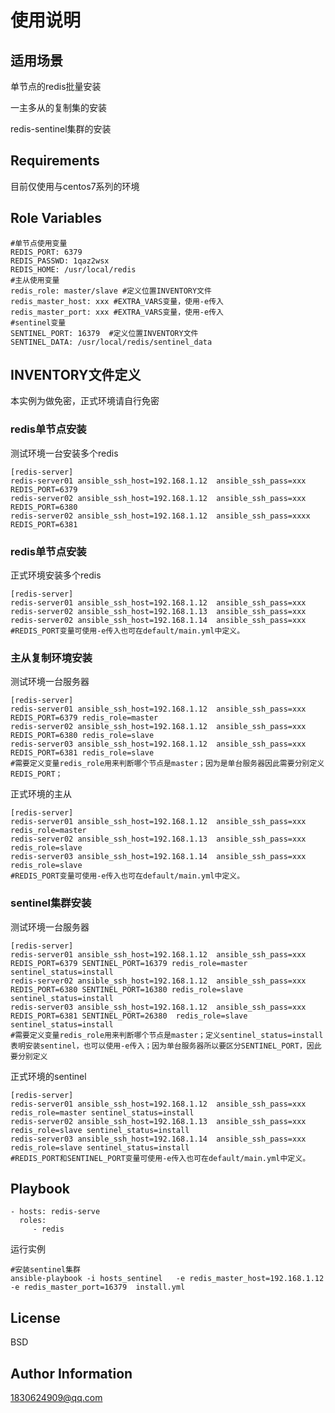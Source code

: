使用说明
=========

## 适用场景

单节点的redis批量安装

一主多从的复制集的安装

redis-sentinel集群的安装



## Requirements

目前仅使用与centos7系列的环境

## Role Variables

```shell
#单节点使用变量
REDIS_PORT: 6379
REDIS_PASSWD: 1qaz2wsx
REDIS_HOME: /usr/local/redis
#主从使用变量
redis_role: master/slave #定义位置INVENTORY文件
redis_master_host: xxx #EXTRA_VARS变量，使用-e传入
redis_master_port: xxx #EXTRA_VARS变量，使用-e传入
#sentinel变量
SENTINEL_PORT: 16379  #定义位置INVENTORY文件
SENTINEL_DATA: /usr/local/redis/sentinel_data

```

## INVENTORY文件定义

本实例为做免密，正式环境请自行免密

### redis单节点安装

测试环境一台安装多个redis

```shell
[redis-server]
redis-server01 ansible_ssh_host=192.168.1.12  ansible_ssh_pass=xxx REDIS_PORT=6379
redis-server02 ansible_ssh_host=192.168.1.12  ansible_ssh_pass=xxx REDIS_PORT=6380
redis-server02 ansible_ssh_host=192.168.1.12  ansible_ssh_pass=xxxx REDIS_PORT=6381
```

### redis单节点安装

正式环境安装多个redis

```shell
[redis-server]
redis-server01 ansible_ssh_host=192.168.1.12  ansible_ssh_pass=xxx
redis-server02 ansible_ssh_host=192.168.1.13  ansible_ssh_pass=xxx
redis-server02 ansible_ssh_host=192.168.1.14  ansible_ssh_pass=xxx
#REDIS_PORT变量可使用-e传入也可在default/main.yml中定义。
```

### 主从复制环境安装

测试环境一台服务器

```shell
[redis-server]
redis-server01 ansible_ssh_host=192.168.1.12  ansible_ssh_pass=xxx REDIS_PORT=6379 redis_role=master
redis-server02 ansible_ssh_host=192.168.1.12  ansible_ssh_pass=xxx REDIS_PORT=6380 redis_role=slave
redis-server03 ansible_ssh_host=192.168.1.12  ansible_ssh_pass=xxx REDIS_PORT=6381 redis_role=slave
#需要定义变量redis_role用来判断哪个节点是master；因为是单台服务器因此需要分别定义REDIS_PORT；
```

正式环境的主从

```shell
[redis-server]
redis-server01 ansible_ssh_host=192.168.1.12  ansible_ssh_pass=xxx  redis_role=master
redis-server02 ansible_ssh_host=192.168.1.13  ansible_ssh_pass=xxx redis_role=slave
redis-server03 ansible_ssh_host=192.168.1.14  ansible_ssh_pass=xxx redis_role=slave
#REDIS_PORT变量可使用-e传入也可在default/main.yml中定义。
```

### sentinel集群安装

测试环境一台服务器

```shell
[redis-server]
redis-server01 ansible_ssh_host=192.168.1.12  ansible_ssh_pass=xxx REDIS_PORT=6379 SENTINEL_PORT=16379 redis_role=master sentinel_status=install
redis-server02 ansible_ssh_host=192.168.1.12  ansible_ssh_pass=xxx REDIS_PORT=6380 SENTINEL_PORT=16380 redis_role=slave sentinel_status=install
redis-server03 ansible_ssh_host=192.168.1.12  ansible_ssh_pass=xxx REDIS_PORT=6381 SENTINEL_PORT=26380  redis_role=slave sentinel_status=install
#需要定义变量redis_role用来判断哪个节点是master；定义sentinel_status=install 表明安装sentinel，也可以使用-e传入；因为单台服务器所以要区分SENTINEL_PORT，因此要分别定义
```

正式环境的sentinel

```shell
[redis-server]
redis-server01 ansible_ssh_host=192.168.1.12  ansible_ssh_pass=xxx redis_role=master sentinel_status=install
redis-server02 ansible_ssh_host=192.168.1.13  ansible_ssh_pass=xxx redis_role=slave sentinel_status=install
redis-server03 ansible_ssh_host=192.168.1.14  ansible_ssh_pass=xxx redis_role=slave sentinel_status=install
#REDIS_PORT和SENTINEL_PORT变量可使用-e传入也可在default/main.yml中定义。
```

Playbook
----------------

    - hosts: redis-serve
      roles:
         - redis
         

运行实例

```shell
#安装sentinel集群
ansible-playbook -i hosts_sentinel   -e redis_master_host=192.168.1.12 -e redis_master_port=16379  install.yml 
```



License
-------

BSD

Author Information
------------------

1830624909@qq.com